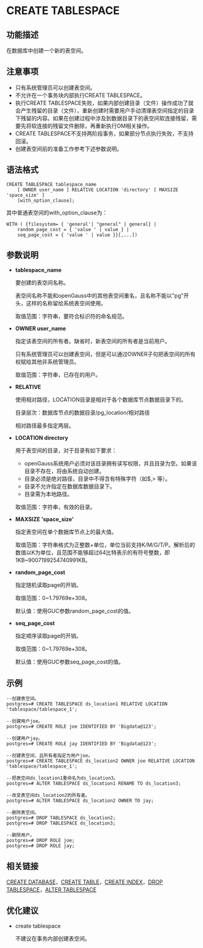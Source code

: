 # CREATE TABLESPACE<a name="ZH-CN_TOPIC_0242370584"></a>

## 功能描述<a name="zh-cn_topic_0237122120_zh-cn_topic_0059777670_sbf00214c21e441f5adc2bc08ecaca4e7"></a>

在数据库中创建一个新的表空间。

## 注意事项<a name="zh-cn_topic_0237122120_zh-cn_topic_0059777670_s54948265e9f34f1fac838f60ac0bd3a6"></a>

-   只有系统管理员可以创建表空间。
-   不允许在一个事务块内部执行CREATE TABLESPACE。
-   执行CREATE TABLESPACE失败，如果内部创建目录（文件）操作成功了就会产生残留的目录（文件），重新创建时需要用户手动清理表空间指定的目录下残留的内容。如果在创建过程中涉及到数据目录下的表空间软连接残留，需要先将软连接的残留文件删除，再重新执行OM相关操作。
-   CREATE TABLESPACE不支持两阶段事务，如果部分节点执行失败，不支持回滚。
-   创建表空间前的准备工作参考下述参数说明。

## 语法格式<a name="zh-cn_topic_0237122120_zh-cn_topic_0059777670_s9f8a8395cc464cd2a34dec7a82fedc7b"></a>

```
CREATE TABLESPACE tablespace_name
    [ OWNER user_name ] RELATIVE LOCATION 'directory' [ MAXSIZE 'space_size' ]
    [with_option_clause];
```

其中普通表空间的with\_option\_clause为：

```
WITH ( {filesystem= { 'general'| "general" | general} |
    random_page_cost = { 'value ' | value } |
    seq_page_cost = { 'value ' | value }}[,...])
```

## 参数说明<a name="zh-cn_topic_0237122120_zh-cn_topic_0059777670_see2346106f4e402da499ad74c533dfa8"></a>

-   **tablespace\_name**

    要创建的表空间名称。

    表空间名称不能和openGauss中的其他表空间重名，且名称不能以"pg"开头，这样的名称留给系统表空间使用。

    取值范围：字符串，要符合标识符的命名规范。

-   **OWNER user\_name**

    指定该表空间的所有者。缺省时，新表空间的所有者是当前用户。

    只有系统管理员可以创建表空间，但是可以通过OWNER子句把表空间的所有权赋给其他非系统管理员。

    取值范围：字符串，已存在的用户。

-   **RELATIVE**

    使用相对路径，LOCATION目录是相对于各个数据库节点数据目录下的。

    目录层次：数据库节点的数据目录/pg\_location/相对路径

    相对路径最多指定两层。

-   **LOCATION directory**

    用于表空间的目录，对于目录有如下要求：

    -   openGauss系统用户必须对该目录拥有读写权限，并且目录为空。如果该目录不存在，将由系统自动创建。
    -   目录必须是绝对路径，目录中不得含有特殊字符（如$,\> 等）。
    -   目录不允许指定在数据库数据目录下。
    -   目录需为本地路径。

    取值范围：字符串，有效的目录。

-   **MAXSIZE 'space\_size'**

    指定表空间在单个数据库节点上的最大值。

    取值范围：字符串格式为正整数+单位，单位当前支持K/M/G/T/P。解析后的数值以K为单位，且范围不能够超过64比特表示的有符号整数，即1KB\~9007199254740991KB。

-   **random\_page\_cost**

    指定随机读取page的开销。

    取值范围：0\~1.79769e+308。

    默认值：使用GUC参数random\_page\_cost的值。

-   **seq\_page\_cost**

    指定顺序读取page的开销。

    取值范围：0\~1.79769e+308。

    默认值：使用GUC参数seq\_page\_cost的值。


## 示例<a name="zh-cn_topic_0237122120_zh-cn_topic_0059777670_s4e5e97caa377440d87fad0d49b56323e"></a>

```
--创建表空间。
postgres=# CREATE TABLESPACE ds_location1 RELATIVE LOCATION 'tablespace/tablespace_1';

--创建用户joe。
postgres=# CREATE ROLE joe IDENTIFIED BY 'Bigdata@123';

--创建用户jay。
postgres=# CREATE ROLE jay IDENTIFIED BY 'Bigdata@123';

--创建表空间，且所有者指定为用户joe。
postgres=# CREATE TABLESPACE ds_location2 OWNER joe RELATIVE LOCATION 'tablespace/tablespace_1';

--把表空间ds_location1重命名为ds_location3。
postgres=# ALTER TABLESPACE ds_location1 RENAME TO ds_location3;

--改变表空间ds_location2的所有者。
postgres=# ALTER TABLESPACE ds_location2 OWNER TO jay;

--删除表空间。
postgres=# DROP TABLESPACE ds_location2;
postgres=# DROP TABLESPACE ds_location3;

--删除用户。
postgres=# DROP ROLE joe;
postgres=# DROP ROLE jay;
```

## 相关链接<a name="zh-cn_topic_0237122120_zh-cn_topic_0059777670_s59e2126c54fc4725a3a50713b9163304"></a>

[CREATE DATABASE](CREATE-DATABASE.md)，[CREATE TABLE](CREATE-TABLE.md)，[CREATE INDEX](CREATE-INDEX.md)，[DROP TABLESPACE](DROP-TABLESPACE.md)，[ALTER TABLESPACE](ALTER-TABLESPACE.md)

## 优化建议<a name="zh-cn_topic_0237122120_zh-cn_topic_0059777670_section60380346161036"></a>

-   create tablespace

    不建议在事务内部创建表空间。


